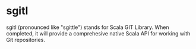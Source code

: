 sgitl
=====

sgitl (pronounced like "sgittle") stands for Scala GIT Library.  When completed, it will provide a comprehesive native Scala API for working with Git repositories.